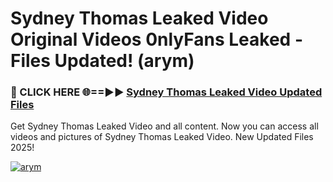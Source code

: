 # Sydney Thomas Leaked Video Original Videos 0nlyFans Leaked - Files Updated! (arym)

<h3>🔴 CLICK HERE 🌐==►► <a href="https://tinyurl.com/4seja8ks" rel="nofollow">Sydney Thomas Leaked Video Updated Files</a></h3>

Get Sydney Thomas Leaked Video and all content. Now you can access all videos and pictures of Sydney Thomas Leaked Video. New Updated Files 2025!

[![arym](https://i.imgur.com/EWjZXRe.gif)](https://tinyurl.com/4seja8ks)
